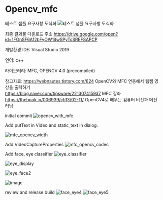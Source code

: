 # Opencv_mfc

테스트 샘플 요구사항 도식화
![테스트 샘플 요구사항 도식화](https://user-images.githubusercontent.com/59910227/80276329-0ffc0080-8723-11ea-9c47-e114f69f1354.png)

최종 결과물 다운로드 주소
https://drive.google.com/open?id=1FGnSF6A12bFyOW1itwSPyTcSREF8APCP

개발환경
IDE: Visual Studio 2019

언어: c++

라이브러리: MFC, OPENCV 4.0 (precompiled)

참고자료:
https://webnautes.tistory.com/824             OpenCV와 MFC 연동해서 웹캠 영상을 출력하기  
https://blog.naver.com/tipsware/221307415937  MFC 강좌  
https://thebook.io/006939/ch13/02-11/         OpenCV4로 배우는 컴퓨터 비전과 머신러닝

initial commit
![opencv_with_mfc](https://user-images.githubusercontent.com/59910227/80069598-93c7b880-857c-11ea-9b41-91991d1626b2.png)

Add putText in Video and static_text in dialog.

![mfc_opencv_width](https://user-images.githubusercontent.com/59910227/80194811-e88b3200-8655-11ea-9a22-89b31649efcf.png)


Add VideoCaptureProperties
![mfc_opencv_codec](https://user-images.githubusercontent.com/59910227/80200562-c4cbea00-865d-11ea-8624-ef84299b9600.png)

Add face, eye classifier
![eye_classifier](https://user-images.githubusercontent.com/59910227/80208442-31011a80-866b-11ea-918a-87c29ce98418.png)

![eye_display](https://user-images.githubusercontent.com/59910227/80209410-01531200-866d-11ea-82f2-d1db5160abdd.png)

![eye_face2](https://user-images.githubusercontent.com/59910227/80209527-33fd0a80-866d-11ea-80fa-64d9fad0f9f3.png)

![image](https://user-images.githubusercontent.com/59910227/80209961-e634d200-866d-11ea-98e9-b627f5365d95.png)

review and release build
![face_eye4](https://user-images.githubusercontent.com/59910227/80275909-96aede80-871f-11ea-91bd-186f90f6b4be.png)
![face_eye5](https://user-images.githubusercontent.com/59910227/80275912-9878a200-871f-11ea-83e7-cf98e851aca5.png)

